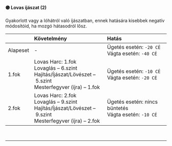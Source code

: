 #### 🟣 Lovas íjászat (2)

Gyakorlott vagy a lóhátról való íjászatban, ennek hatására kisebbek negatív módosítóid, ha mozgó hátasodról lősz.

| |  Követelmény | Hatás  |
| :----------- | :----------- | :----------- |
| Alapeset| - | Ügetés esetén: `-20 CÉ`<br />Vágta esetén: `-40 CÉ` |
| 1.fok | Lovas Harc: 1.fok<br />Lovaglás&nbsp;–&nbsp;6.szint<br />Hajítás/Íjászat/Lövészet&nbsp;–&nbsp;5.szint<br />Mesterfegyver (íjra)&nbsp;–&nbsp;1.fok | Ügetés esetén: `-10 CÉ`<br />Vágta esetén: `-20 CÉ` |
| 2.fok | Lovas Harc: 2.fok<br />Lovaglás&nbsp;–&nbsp;9.szint<br />Hajítás/Íjászat/Lövészet&nbsp;–&nbsp;9.szint<br />Mesterfegyver (íjra)&nbsp;–&nbsp;2.fok | Ügetés esetén: nincs büntetés<br />Vágta esetén: `-10 CÉ` |

<br />

---
